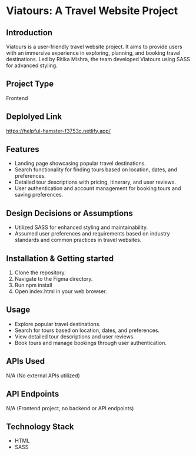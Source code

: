 

# Viatours: A Travel Website Project

## Introduction
Viatours is a user-friendly travel website project. It aims to provide users with an immersive experience in exploring, planning, and booking travel destinations. Led by Ritika Mishra, the team developed Viatours using SASS for advanced styling.

## Project Type
Frontend

## Deplolyed Link
https://helpful-hamster-f3753c.netlify.app/

## Features
- Landing page showcasing popular travel destinations.
- Search functionality for finding tours based on location, dates, and preferences.
- Detailed tour descriptions with pricing, itinerary, and user reviews.
- User authentication and account management for booking tours and saving preferences.

## Design Decisions or Assumptions
- Utilized SASS for enhanced styling and maintainability.
- Assumed user preferences and requirements based on industry standards and common practices in travel websites.

## Installation & Getting started
1. Clone the repository.
2. Navigate to the Figma directory.
3. Run npm install
4. Open index.html in your web browser.

## Usage
- Explore popular travel destinations.
- Search for tours based on location, dates, and preferences.
- View detailed tour descriptions and user reviews.
- Book tours and manage bookings through user authentication.

## APIs Used
N/A (No external APIs utilized)

## API Endpoints
N/A (Frontend project, no backend or API endpoints)

## Technology Stack
- HTML
- SASS
